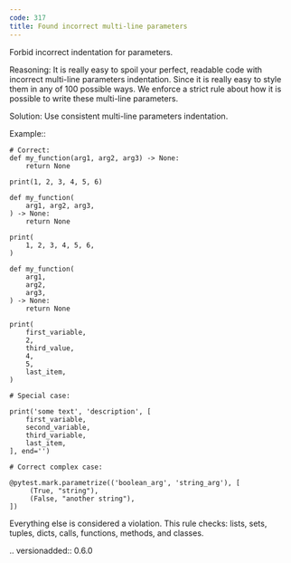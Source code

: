 ```yaml
---
code: 317
title: Found incorrect multi-line parameters
---
```



Forbid incorrect indentation for parameters.

Reasoning:
    It is really easy to spoil your perfect, readable code with
    incorrect multi-line parameters indentation.
    Since it is really easy to style them in any of 100 possible ways.
    We enforce a strict rule about how it is possible to write these
    multi-line parameters.

Solution:
    Use consistent multi-line parameters indentation.

Example::

    # Correct:
    def my_function(arg1, arg2, arg3) -> None:
        return None

    print(1, 2, 3, 4, 5, 6)

    def my_function(
        arg1, arg2, arg3,
    ) -> None:
        return None

    print(
        1, 2, 3, 4, 5, 6,
    )

    def my_function(
        arg1,
        arg2,
        arg3,
    ) -> None:
        return None

    print(
        first_variable,
        2,
        third_value,
        4,
        5,
        last_item,
    )

    # Special case:

    print('some text', 'description', [
        first_variable,
        second_variable,
        third_variable,
        last_item,
    ], end='')

    # Correct complex case:

    @pytest.mark.parametrize(('boolean_arg', 'string_arg'), [
         (True, "string"),
         (False, "another string"),
    ])

Everything else is considered a violation.
This rule checks: lists, sets, tuples, dicts, calls,
functions, methods, and classes.

.. versionadded:: 0.6.0